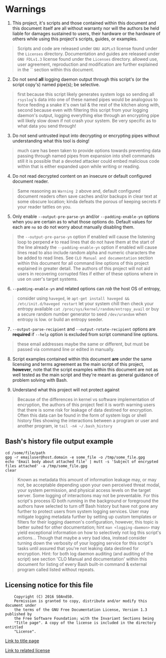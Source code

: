 # Warnings

1. This project, it's scripts and those contained within this document and this
 document itself are all without warranty nor will the authors be held liable
 for damages sustained to users, their hardware or the hardware of others while
 using this project's scripts, guides, or examples.

> Scripts and code are released under `GNU AGPLv3` license found under the
> `Licenses` directory.
> Documentation and guides are released under `GNU FDLv1.3` license found under
> the `Licenses` directory.
> allowed use, user agreement, reproduction and modification are further
> explained in the `` section within this document.

2. Do not send **all** logging daemon output through this script's (or the
 script copy's) named pipe(s); be selective.

> first because this script likely generates system logs so sending all
> `rsyslog`'s data into one of these named pipes would be analogous to force
> feeding a snake it's own tail & the rest of the kitchen along with,
> second because even with filtering this script from your logging daemon's
> output, logging everything else through an encrypting pipe will likely slow
> down if not crash your system.
> Be very specific as to what data you send through!

3. Do not send untrusted input into decrypting or encrypting pipes without
 understanding what this tool is doing!

> much care has been taken to provide options towards preventing data passing
> through named pipes from expansion into shell commands
> still it is possible that a devoted attacker could embed malicious code
> within that is either expanded upon while writing or reading.

4. Do not read decrypted content on an insecure or default configured document
 reader.

> Same reasoning as `Warning 2` above and,
> default configured document readers often save caches and/or backups in clear
> text at some obscure location; kinda defeats the porous of keeping secrets if
> your reader tattles on you.

5. Only enable `--output-pre-parse-yn` and/or `--padding-enable-yn` options when
 you are certain as to what those options do. Default values for each are `no`
 so do not worry about manually disabling them.

> the `--output-pre-parse-yn` option if enabled will cause the listening loop
> to perpend `#` to read lines that do not have them at the start of the line
> already
> the `--padding-enable-yn` option if enabled will cause lines read to also
> include random alpha and numeric characters the be added to read lines.
> See `CLO Manual and documentation` section within this document for all
> command line options of this project explained in greater detail.
> The authors of this project will not aid users in recovering corrupted files
> if either of these options where in use on user's target systems.

6. `--padding-enable-yn` and related options can *rob* the host OS of entropy,

> consider using `haveged`, ie `apt-get install haveged && /etc/init.d/haveged
> restart` let your system chill then check your entropy available
> `cat /proc/sys/kernel/random/entropy_avail`
> or buy a secure random number generator to seed `/dev/urandom` when entropy
> is low.
> or build an entropy seeder.

7. `--output-parse-recipient` and `--output-rotate-recipient` options are
 **required** if `--help` option is excluded from script command line options.

> these email addresses maybe the same or different, but must be passed via
> command line or edited in manually.

8. Script examples contained within this document **are** under the same
 licensing and terms agreement as the main script of this project, **however**,
 note that the script examples within this document are not as well tested as
 the main script and they're meant as general guidance of problem solving with
 Bash.

9. Understand what this project will not protect against

> Because of the differences in kernel vs software implementation of
> encryption, the authors of this project feel it is worth warning users that
> there is some risk for leakage of data destined for encryption. Often this
> data can be found in the form of system logs or shell history files showing
> the interactions between a program or user and another program, ie
> `tail -n4 ~/.bash_history`

## Bash's history file output example

```
cd /some/file/path
gpg -r emailuser@host.domain -e some_file -o /tmp/some_file.gpg
echo 'Email body about attached file' | mutt -s 'Subject of encrypted files attached' -a /tmp/some_file.gpg
clear
```

> Known as metadata this amount of information leakage may, or may not, be
> acceptable depending upon your own perceived threat modal, your system
> permission, and physical access levels on the target server. Some logging of
> interactions may not be preventable.
> For this script's process ID both running in the background or foreground
> the authors have selected to turn off Bash history but have not gone any
> further to protect users from system logging services. User may mitigate
> logging metadata further by setting up custom templates or filters for their
> logging daemon's configuration, however, this topic is better suited for other
> documentation; hint `man <logging-daemon>` may yield exceptional information
> on how to selectively not log this script's actions... Though that maybe a
> very bad idea, instead consider turning down the verbosity of your logging
> service for this script's tasks until assured that you're not leaking data
> destined for encryption.
> Hint: for both log daemon auditing (and auditing of the script) see section
> 'CLO Manual and documentation' within this document for listing of every Bash
> built-in command & external program called listed without repeats.

## Licensing notice for this file

```
    Copyright (C) 2016 S0AndS0.
    Permission is granted to copy, distribute and/or modify this document under
    the terms of the GNU Free Documentation License, Version 1.3 published by
    the Free Software Foundation; with the Invariant Sections being
    "Title page". A copy of the license is included in the directory entitled
    "License".
```

[Link to title page](Contributing_Financially.md)

[Link to related license](../Licenses/GNU_FDLv1.3_Documentation.md)
